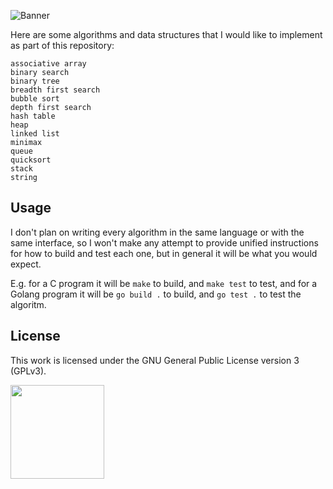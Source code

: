 ![Banner](https://s-christy.com/status-banner-service/algorithms/banner-slim.svg)

Here are some algorithms and data structures that I would like to implement as
part of this repository:

```
associative array
binary search
binary tree
breadth first search
bubble sort
depth first search
hash table
heap
linked list
minimax
queue
quicksort
stack
string
```

## Usage

I don't plan on writing every algorithm in the same language or with the same
interface, so I won't make any attempt to provide unified instructions for how
to build and test each one, but in general it will be what you would expect.

E.g. for a C program it will be `make` to build, and `make test` to test, and
for a Golang program it will be `go build .` to build, and `go test .` to test
the algoritm.

## License

This work is licensed under the GNU General Public License version 3 (GPLv3).

[<img src="https://s-christy.com/status-banner-service/GPLv3_Logo.svg" width="150" />](https://www.gnu.org/licenses/gpl-3.0.en.html)
